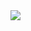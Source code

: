 <img src="https://github-readme-stats.vercel.app/api?username=trentbrick&count_private=true&show_icons=true&theme=gruvbox&hide_border=true"/>

